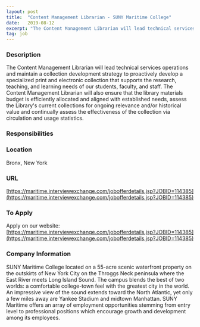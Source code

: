 ```yaml
---
layout: post
title:  "Content Management Librarian - SUNY Maritime College"
date:   2019-08-12
excerpt: "The Content Management Librarian will lead technical services operations and maintain a collection development strategy to proactively develop a specialized print and electronic collection that supports the research, teaching, and learning needs of our students, faculty, and staff. The Content Management Librarian will also ensure that the library materials budget..."
tag: job
---
```


### Description   

The Content Management Librarian will lead technical services operations and maintain a collection development strategy to proactively develop a specialized print and electronic collection that supports the research, teaching, and learning needs of our students, faculty, and staff. The Content Management Librarian will also ensure that the library materials budget is efficiently allocated and aligned with established needs, assess the Library's current collections for ongoing relevance and/or historical value and continually assess the effectiveness of the collection via circulation and usage statistics.


### Responsibilities   









### Location   

Bronx, New York


### URL   

[https://maritime.interviewexchange.com/jobofferdetails.jsp?JOBID=114385](https://maritime.interviewexchange.com/jobofferdetails.jsp?JOBID=114385)

### To Apply   

Apply on our website: [https://maritime.interviewexchange.com/jobofferdetails.jsp?JOBID=114385](https://maritime.interviewexchange.com/jobofferdetails.jsp?JOBID=114385)


### Company Information   

SUNY Maritime College located on a 55-acre scenic waterfront property on the outskirts of New York City on the Throggs Neck peninsula where the East River meets Long Island Sound. The campus blends the best of two worlds: a comfortable college-town feel with the greatest city in the world. An impressive view of the sound extends toward the North Atlantic, yet only a few miles away are Yankee Stadium and midtown Manhattan. SUNY Maritime offers an array of employment opportunities stemming from entry level to professional positions which encourage growth and development among its employees.



